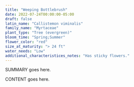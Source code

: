 ```yaml
---
title: "Weeping Bottlebrush"
date: 2022-07-24T00:00:00-05:00
draft: false
latin_name: "Callistemon viminalis"
family_name: "Myrtaceae"
plant_type: "Tree (evergreen)"
bloom_time: "Spring;Summer"
flower_color: "red"
size_at_maturity: "> 24 ft"
water_needs: "Low"
additional_characteristices_notes: "Has sticky flowers."
---
```


SUMMARY goes here.

<!--more-->

CONTENT goes here.